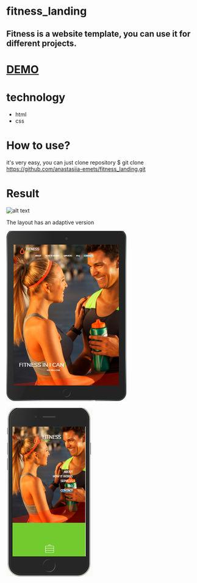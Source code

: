 # fitness_landing
Fitness is a website template, you can use it for different projects.
---
# [DEMO](https://anastasiia-emets.github.io/fitness_landing/index.html)
# technology
- html
- css
# How to use?
it's very easy, you can just сlone repository 
$ git clone https://github.com/anastasiia-emets/fitness_landing.git
# Result
![alt text](https://raw.githubusercontent.com/bootstrapthemesco/fitness-html-one-page-bootstrap-template/master/Fitness.jpg)

The layout has an adaptive version 


![alt text](https://github.com/anastasiia-emets/fitness_landing/blob/master/Untitled-1.png "fitness")

![alt text](https://github.com/anastasiia-emets/fitness_landing/blob/master/Untitled1.png "fitness")

